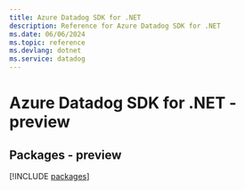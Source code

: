 ```yaml
---
title: Azure Datadog SDK for .NET
description: Reference for Azure Datadog SDK for .NET
ms.date: 06/06/2024
ms.topic: reference
ms.devlang: dotnet
ms.service: datadog
---
```

# Azure Datadog SDK for .NET - preview
## Packages - preview
[!INCLUDE [packages](datadog-index.md)]